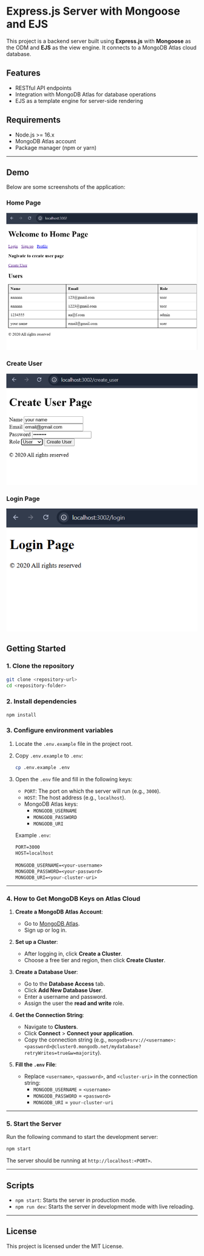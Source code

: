 # Express.js Server with Mongoose and EJS

This project is a backend server built using **Express.js** with **Mongoose** as the ODM and **EJS** as the view engine. It connects to a MongoDB Atlas cloud database.

## Features
- RESTful API endpoints
- Integration with MongoDB Atlas for database operations
- EJS as a template engine for server-side rendering

## Requirements
- Node.js >= 16.x
- MongoDB Atlas account
- Package manager (npm or yarn)

---

## Demo

Below are some screenshots of the application:

### Home Page
![Home Page](./screenshots/home-page.png)

### Create User
![Create User](./screenshots/create-user-page.png)

### Login Page
![Login Page](./screenshots/login-page.png)


## Getting Started

### 1. Clone the repository
```bash
git clone <repository-url>
cd <repository-folder>
```

### 2. Install dependencies
```bash
npm install
```

### 3. Configure environment variables
1. Locate the `.env.example` file in the project root.
2. Copy `.env.example` to `.env`:
   ```bash
   cp .env.example .env
   ```
3. Open the `.env` file and fill in the following keys:
   - `PORT`: The port on which the server will run (e.g., `3000`).
   - `HOST`: The host address (e.g., `localhost`).
   - MongoDB Atlas keys:
     - `MONGODB_USERNAME`
     - `MONGODB_PASSWORD`
     - `MONGODB_URI`

   Example `.env`:
   ```env
   PORT=3000
   HOST=localhost

   MONGODB_USERNAME=<your-username>
   MONGODB_PASSWORD=<your-password>
   MONGODB_URI=<your-cluster-uri>
   ```

---

### 4. How to Get MongoDB Keys on Atlas Cloud
1. **Create a MongoDB Atlas Account**:
   - Go to [MongoDB Atlas](https://www.mongodb.com/cloud/atlas).
   - Sign up or log in.

2. **Set up a Cluster**:
   - After logging in, click **Create a Cluster**.
   - Choose a free tier and region, then click **Create Cluster**.

3. **Create a Database User**:
   - Go to the **Database Access** tab.
   - Click **Add New Database User**.
   - Enter a username and password.
   - Assign the user the **read and write** role.

4. **Get the Connection String**:
   - Navigate to **Clusters**.
   - Click **Connect** > **Connect your application**.
   - Copy the connection string (e.g., `mongodb+srv://<username>:<password>@cluster0.mongodb.net/mydatabase?retryWrites=true&w=majority`).

5. **Fill the `.env` File**:
   - Replace `<username>`, `<password>`, and `<cluster-uri>` in the connection string:
     - `MONGODB_USERNAME` = `<username>`
     - `MONGODB_PASSWORD` = `<password>`
     - `MONGODB_URI` = `your-cluster-uri`

---

### 5. Start the Server
Run the following command to start the development server:
```bash
npm start
```

The server should be running at `http://localhost:<PORT>`.

---

## Scripts
- `npm start`: Starts the server in production mode.
- `npm run dev`: Starts the server in development mode with live reloading.

---

## License
This project is licensed under the MIT License.
